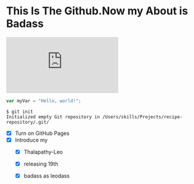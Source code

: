 # This Is The Github.Now my About is Badass
![Image of Yaktocat](https://fsa.zobj.net/crop.php?r=zt4lhu0YJUWWM34iytdEuZvQooKKCsztt_p5L-mvCbaxLEuezK8nKB4O2Tvn-oNFM64fadM1Ho8XLzg8OoXiIpM2dMQxfsqunrKFX53hTvuGSS8VZQm6XuHLoq2vWwovmGeSYxe_fEGbFhZw)
``` javascript
var myVar = "Hello, world!";
```
```
$ git init
Initialized empty Git repository in /Users/skills/Projects/recipe-repository/.git/
```
- [x] Turn on GitHub Pages
- [x] Introduce my
   - [x] Thalapathy-Leo
   - [x] releasing 19th
   - [x] badass as leodass
    

